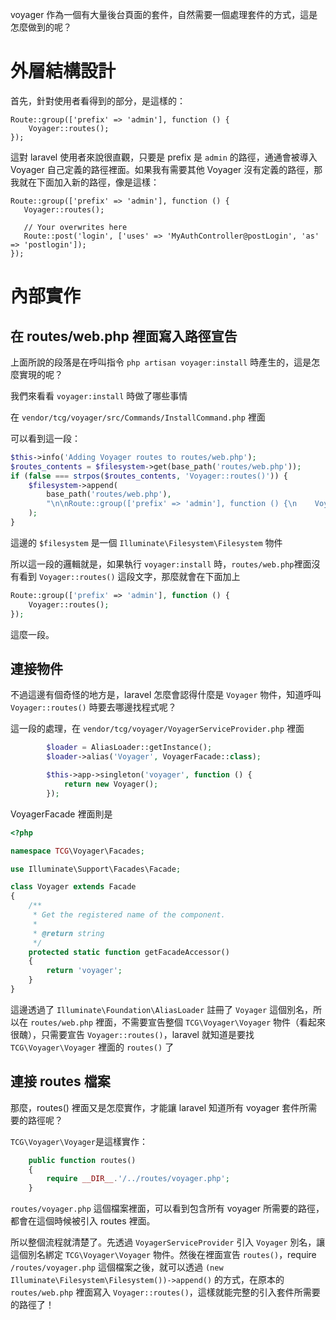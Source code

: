 voyager 作為一個有大量後台頁面的套件，自然需要一個處理套件的方式，這是怎麼做到的呢？

# 外層結構設計

首先，針對使用者看得到的部分，是這樣的：

```
Route::group(['prefix' => 'admin'], function () {
    Voyager::routes();
});
```

這對 laravel 使用者來說很直觀，只要是 prefix 是 `admin` 的路徑，通通會被導入 Voyager 自己定義的路徑裡面。如果我有需要其他 Voyager 沒有定義的路徑，那我就在下面加入新的路徑，像是這樣：

```
Route::group(['prefix' => 'admin'], function () {
   Voyager::routes();

   // Your overwrites here
   Route::post('login', ['uses' => 'MyAuthController@postLogin', 'as' => 'postlogin']);
});
```

# 內部實作

## 在 routes/web.php 裡面寫入路徑宣告

上面所說的段落是在呼叫指令 `php artisan voyager:install` 時產生的，這是怎麼實現的呢？

我們來看看 `voyager:install` 時做了哪些事情

在 `vendor/tcg/voyager/src/Commands/InstallCommand.php` 裡面

可以看到這一段：

```php
$this->info('Adding Voyager routes to routes/web.php');
$routes_contents = $filesystem->get(base_path('routes/web.php'));
if (false === strpos($routes_contents, 'Voyager::routes()')) {
    $filesystem->append(
        base_path('routes/web.php'),
        "\n\nRoute::group(['prefix' => 'admin'], function () {\n    Voyager::routes();\n});\n"
    );
}
```

這邊的 `$filesystem` 是一個 `Illuminate\Filesystem\Filesystem` 物件

所以這一段的邏輯就是，如果執行 `voyager:install` 時，`routes/web.php`裡面沒有看到 `Voyager::routes()` 這段文字，那麼就會在下面加上

```php
Route::group(['prefix' => 'admin'], function () {
    Voyager::routes();
});
```
這麼一段。

## 連接物件

不過這邊有個奇怪的地方是，laravel 怎麼會認得什麼是 `Voyager` 物件，知道呼叫 `Voyager::routes()` 時要去哪邊找程式呢？

這一段的處理，在 `vendor/tcg/voyager/VoyagerServiceProvider.php` 裡面

```php
        $loader = AliasLoader::getInstance();
        $loader->alias('Voyager', VoyagerFacade::class);

        $this->app->singleton('voyager', function () {
            return new Voyager();
        });
```

VoyagerFacade 裡面則是

```php
<?php

namespace TCG\Voyager\Facades;

use Illuminate\Support\Facades\Facade;

class Voyager extends Facade
{
    /**
     * Get the registered name of the component.
     *
     * @return string
     */
    protected static function getFacadeAccessor()
    {
        return 'voyager';
    }
}

```

這邊透過了 `Illuminate\Foundation\AliasLoader` 註冊了 `Voyager` 這個別名，所以在 `routes/web.php` 裡面，不需要宣告整個 `TCG\Voyager\Voyager` 物件（看起來很醜），只需要宣告 `Voyager::routes()`，laravel 就知道是要找 `TCG\Voyager\Voyager` 裡面的 `routes()` 了

## 連接 routes 檔案

那麼，routes() 裡面又是怎麼實作，才能讓 laravel 知道所有 voyager 套件所需要的路徑呢？

`TCG\Voyager\Voyager`是這樣實作：

```php
    public function routes()
    {
        require __DIR__.'/../routes/voyager.php';
    }
```

`routes/voyager.php` 這個檔案裡面，可以看到包含所有 voyager 所需要的路徑，都會在這個時候被引入 routes 裡面。

所以整個流程就清楚了。先透過 `VoyagerServiceProvider` 引入 `Voyager` 別名，讓這個別名綁定 `TCG\Voyager\Voyager` 物件。然後在裡面宣告 `routes()`，require `/routes/voyager.php` 這個檔案之後，就可以透過 `(new Illuminate\Filesystem\Filesystem())->append()` 的方式，在原本的 `routes/web.php` 裡面寫入 `Voyager::routes()`，這樣就能完整的引入套件所需要的路徑了！



